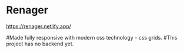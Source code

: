 # Renager
https://renager.netlify.app/

#Made fully responsive with modern css technology - css grids.
#This project has no backend yet.
